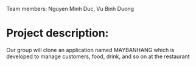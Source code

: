 Team members: Nguyen Minh Duc, Vu Binh Duong
# Project description: 
Our group will clone an application named MAYBANHANG which is developed to manage customers, food, drink, and so on at the restaurant
